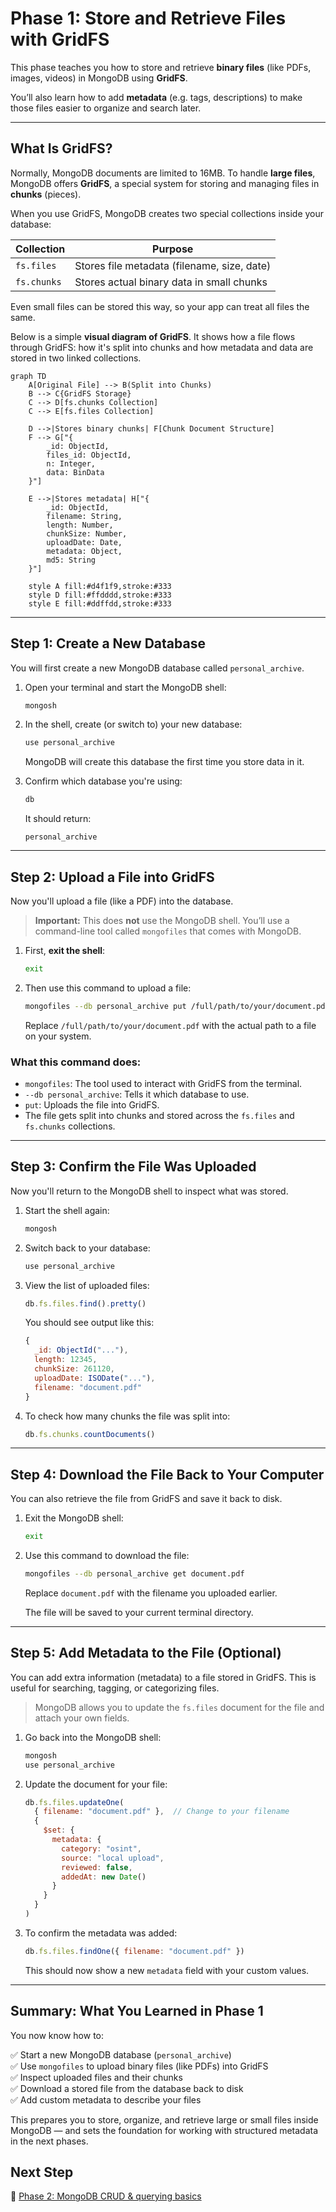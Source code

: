 # Phase 1: Store and Retrieve Files with GridFS

This phase teaches you how to store and retrieve **binary files** (like PDFs, images, videos) in MongoDB using **GridFS**.

You’ll also learn how to add **metadata** (e.g. tags, descriptions) to make those files easier to organize and search later.

---

## What Is GridFS?

Normally, MongoDB documents are limited to 16MB. To handle **large files**, MongoDB offers **GridFS**, a special system for storing and managing files in **chunks** (pieces).

When you use GridFS, MongoDB creates two special collections inside your database:

| Collection  | Purpose                                     |
| ----------- | ------------------------------------------- |
| `fs.files`  | Stores file metadata (filename, size, date) |
| `fs.chunks` | Stores actual binary data in small chunks   |

Even small files can be stored this way, so your app can treat all files the same.

Below is a simple **visual diagram of GridFS**. It shows how a file flows through GridFS: how it's split into chunks and how metadata and data are stored in two linked collections.

```mermaid
graph TD
    A[Original File] --> B(Split into Chunks)
    B --> C{GridFS Storage}
    C --> D[fs.chunks Collection]
    C --> E[fs.files Collection]
    
    D -->|Stores binary chunks| F[Chunk Document Structure]
    F --> G["{
        _id: ObjectId,
        files_id: ObjectId,
        n: Integer,
        data: BinData
    }"]
    
    E -->|Stores metadata| H["{
        _id: ObjectId,
        filename: String,
        length: Number,
        chunkSize: Number,
        uploadDate: Date,
        metadata: Object,
        md5: String
    }"]
    
    style A fill:#d4f1f9,stroke:#333
    style D fill:#ffdddd,stroke:#333
    style E fill:#ddffdd,stroke:#333
```

---

## Step 1: Create a New Database

You will first create a new MongoDB database called `personal_archive`.

1. Open your terminal and start the MongoDB shell:

   ```bash
   mongosh
   ```

2. In the shell, create (or switch to) your new database:

   ```js
   use personal_archive
   ```

   MongoDB will create this database the first time you store data in it.

3. Confirm which database you're using:

   ```js
   db
   ```

   It should return:

   ```
   personal_archive
   ```

---

## Step 2: Upload a File into GridFS

Now you'll upload a file (like a PDF) into the database.

> **Important:** This does **not** use the MongoDB shell. You’ll use a command-line tool called `mongofiles` that comes with MongoDB.

1. First, **exit the shell**:

   ```bash
   exit
   ```

2. Then use this command to upload a file:

   ```bash
   mongofiles --db personal_archive put /full/path/to/your/document.pdf
   ```

   Replace `/full/path/to/your/document.pdf` with the actual path to a file on your system.

### What this command does:

* `mongofiles`: The tool used to interact with GridFS from the terminal.
* `--db personal_archive`: Tells it which database to use.
* `put`: Uploads the file into GridFS.
* The file gets split into chunks and stored across the `fs.files` and `fs.chunks` collections.

---

## Step 3: Confirm the File Was Uploaded

Now you'll return to the MongoDB shell to inspect what was stored.

1. Start the shell again:

   ```bash
   mongosh
   ```

2. Switch back to your database:

   ```js
   use personal_archive
   ```

3. View the list of uploaded files:

   ```js
   db.fs.files.find().pretty()
   ```

   You should see output like this:

   ```js
   {
     _id: ObjectId("..."),
     length: 12345,
     chunkSize: 261120,
     uploadDate: ISODate("..."),
     filename: "document.pdf"
   }
   ```

4. To check how many chunks the file was split into:

   ```js
   db.fs.chunks.countDocuments()
   ```

---

## Step 4: Download the File Back to Your Computer

You can also retrieve the file from GridFS and save it back to disk.

1. Exit the MongoDB shell:

   ```bash
   exit
   ```

2. Use this command to download the file:

   ```bash
   mongofiles --db personal_archive get document.pdf
   ```

   Replace `document.pdf` with the filename you uploaded earlier.

   The file will be saved to your current terminal directory.

---

## Step 5: Add Metadata to the File (Optional)

You can add extra information (metadata) to a file stored in GridFS. This is useful for searching, tagging, or categorizing files.

> MongoDB allows you to update the `fs.files` document for the file and attach your own fields.

1. Go back into the MongoDB shell:

   ```bash
   mongosh
   use personal_archive
   ```

2. Update the document for your file:

   ```js
   db.fs.files.updateOne(
     { filename: "document.pdf" },  // Change to your filename
     {
       $set: {
         metadata: {
           category: "osint",
           source: "local upload",
           reviewed: false,
           addedAt: new Date()
         }
       }
     }
   )
   ```

3. To confirm the metadata was added:

   ```js
   db.fs.files.findOne({ filename: "document.pdf" })
   ```

   This should now show a new `metadata` field with your custom values.

---

## Summary: What You Learned in Phase 1

You now know how to:

✅ Start a new MongoDB database (`personal_archive`)<br>
✅ Use `mongofiles` to upload binary files (like PDFs) into GridFS<br>
✅ Inspect uploaded files and their chunks<br>
✅ Download a stored file from the database back to disk<br>
✅ Add custom metadata to describe your files<br>

This prepares you to store, organize, and retrieve large or small files inside MongoDB — and sets the foundation for working with structured metadata in the next phases.

## Next Step

🚀 [Phase 2: MongoDB CRUD & querying basics](https://github.com/tims-computer-academy/mongodb/blob/main/phase2.md)
